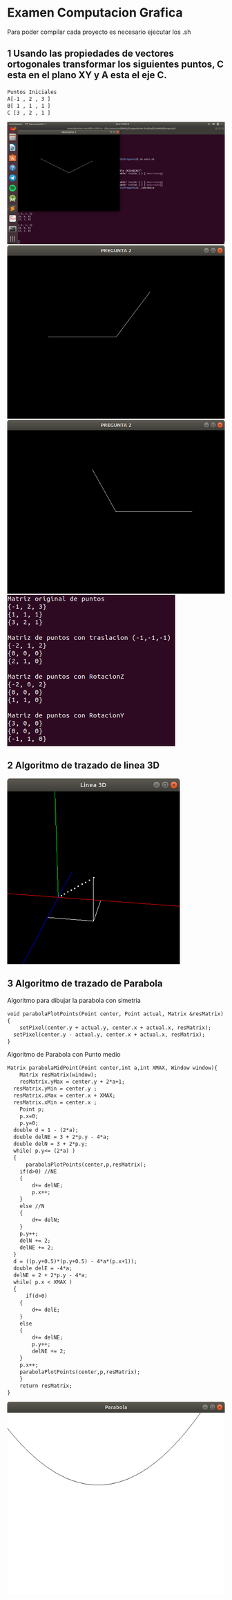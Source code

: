# Examen Computacion Grafica
Para poder compilar cada proyecto es necesario ejecutar los .sh 

## 1 Usando las propiedades de vectores ortogonales transformar los siguientes puntos, C esta en el plano XY y A esta el eje C.
	Puntos Iniciales
	A[-1 , 2 , 3 ]
	B[ 1 , 1 , 1 ]
	C [3 , 2 , 1 ]
![](https://github.com/RubenJTL/Computacion-Grafica/blob/master/EXAMEN/PREGUNTA%202/p2_1.png)
![](https://github.com/RubenJTL/Computacion-Grafica/blob/master/EXAMEN/PREGUNTA%202/p2_2.png)
![](https://github.com/RubenJTL/Computacion-Grafica/blob/master/EXAMEN/PREGUNTA%202/p2_3.png)
![](https://github.com/RubenJTL/Computacion-Grafica/blob/master/EXAMEN/PREGUNTA%202/Matrices_puntos.png)
## 2 Algoritmo de trazado de linea 3D
![](https://github.com/RubenJTL/Computacion-Grafica/blob/master/EXAMEN/PREGUNTA%203/linea3D.png)



## 3 Algoritmo de trazado de Parabola
  Algoritmo para dibujar la parabola con simetria
    
    void parabolaPlotPoints(Point center, Point actual, Matrix &resMatrix){
	    setPixel(center.y + actual.y, center.x + actual.x, resMatrix);
      setPixel(center.y - actual.y, center.x + actual.x, resMatrix);
    }
    
  Algoritmo de Parabola con Punto medio 
    
    Matrix parabolaMidPoint(Point center,int a,int XMAX, Window window){
	    Matrix resMatrix(window);
	    resMatrix.yMax = center.y + 2*a+1;
      resMatrix.yMin = center.y ;
      resMatrix.xMax = center.x + XMAX;
      resMatrix.xMin = center.x ;
	    Point p;
	    p.x=0;
	    p.y=0;
      double d = 1 - (2*a);
      double delNE = 3 + 2*p.y - 4*a;
      double delN = 3 + 2*p.y;
      while( p.y<= (2*a) )
      {
    	  parabolaPlotPoints(center,p,resMatrix);
        if(d>0) //NE
        {
            d+= delNE;
            p.x++;
        }
        else //N
        {
            d+= delN;
        }
        p.y++;
        delN += 2;
        delNE += 2;
      }
      d = ((p.y+0.5)*(p.y+0.5) - 4*a*(p.x+1));
      double delE = -4*a;
      delNE = 2 + 2*p.y - 4*a;
      while( p.x < XMAX )
      {
    	  if(d>0)
        {
        	d+= delE;
        }
        else
        {
        	d+= delNE;
            p.y++;
            delNE += 2;
        }
        p.x++;
        parabolaPlotPoints(center,p,resMatrix);
	    }
	    return resMatrix;
    }
  ![](https://github.com/RubenJTL/Computacion-Grafica/blob/master/EXAMEN/PREGUNTA%204/parabola.png)
